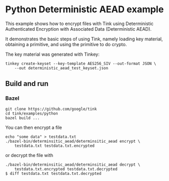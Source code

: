 # Python Deterministic AEAD example

This example shows how to encrypt files with Tink using Deterministic
Authenticated Encryption with Associated Data (Deterministic AEAD).

It demonstrates the basic steps of using Tink, namely loading key material,
obtaining a primitive, and using the primitive to do crypto.

The key material was generated with Tinkey:

```shell
tinkey create-keyset --key-template AES256_SIV --out-format JSON \
    --out deterministic_aead_test_keyset.json
```

## Build and run

### Bazel

```shell
git clone https://github.com/google/tink
cd tink/examples/python
bazel build ...
```

You can then encrypt a file

```shell
echo "some data" > testdata.txt
./bazel-bin/determinsitic_aead/determinsitic_aead encrypt \
    testdata.txt testdata.txt.encrypted
```

or decrypt the file with

```shell
./bazel-bin/determinsitic_aead/determinsitic_aead decrypt \
    testdata.txt.encrypted testdata.txt.decrypted
$ diff testdata.txt testdata.txt.decrypted
```
